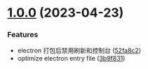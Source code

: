 # [1.0.0](https://github.com/xinlei3166/vite-electron-template/compare/3b9f8318043a9cd5c0694f438f25bee8569c83ed...v1.0.0) (2023-04-23)


### Features

* electron 打包后禁用刷新和控制台 ([52fa8c2](https://github.com/xinlei3166/vite-electron-template/commit/52fa8c2edbd1f5a3ad0e5a8e980063c2b2146944))
* optimize electron entry file ([3b9f831](https://github.com/xinlei3166/vite-electron-template/commit/3b9f8318043a9cd5c0694f438f25bee8569c83ed))



